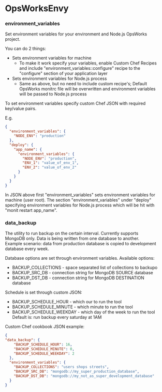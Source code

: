 OpsWorksEnvy
==================

### environment_variables

Set environment variables for your environment and Node.js OpsWorks project.

You can do 2 things:
* Sets environment variables for machine
	* To make it work specify your variables, enable Custom Chef Recipes and include "environment_variables::configure" recipe to the "configure" section of your application layer
* Sets environment variables for Node.js process
	* Same as above, but no need to include custom recipe's; Default OpsWorks monitrc file will be overwritten and environment variables will be passed to Node.js process

To set environment variables specify custom Chef JSON with required key/value pairs.

E.g. 
```json
{
  "environment_variables": {
    "NODE_ENV": "production"
  },
  "deploy": { 
    "app_name": {
      "environment_variables": {
        "NODE_ENV": "production",
        "ENV_1": "value_of_env_1",
        "ENV_2": "value_of_env_2"
      }
    }
  }
}
```

In JSON above first "environment_variables" sets environment variables for machine (user root).
The section "environment_variables" under "deploy" specifying environment variables for Node.js process which will be hit with "monit restart app_name".

### data_backup

The utility to run backup on the certain interval. Currently supports MongoDB only. Data is being written from one database to another. Example scenario: data from production database is copied to development database every week.

Database options are set through environment variables.
Available options:
* BACKUP_COLLECTIONS - space separated list of collections to backupo
* BACKUP_SRC_DB - connection string for MongoDB SOURCE database
* BACKUP_DST_DB - connection string for MongoDB DESTINATION database 

Schedule is set through custom JSON:
* BACKUP_SCHEDULE_HOUR - which our to run the tool
* BACKUP_SCHEDULE_MINUTE - which minute to run the tool
* BACKUP_SCHEDULE_WEEKDAY - which day of the week to run the tool
Default is: run backup every saturday at 1AM

Custom Chef cookbook JSON example:
```json
{
"data_backup": {
    "BACKUP_SCHEDULE_HOUR": 16,
    "BACKUP_SCHEDULE_MINUTE": 0,
    "BACKUP_SCHEDULE_WEEKDAY": 2
  },
  "environment_variables": {
    "BACKUP_COLLECTIONS": "users shops streets",
    "BACKUP_SRC_DB": "mongodb://my_super_production_database",
    "BACKUP_DST_DB": "mongodb://my_not_as_super_development_database"
  }
}
```
